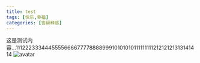 ```yaml
---
title: test
tags: [快乐,幸福]
categories: [答疑释惑]
---
```

这是测试内容...11122233344455556666777788889991010101011111111121212121313141414
![avatar](http://static.runoob.com/images/runoob-logo.png)

